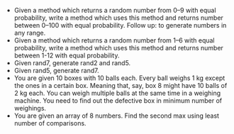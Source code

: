 - Given a method which returns a random number from 0–9 with equal probability, write a method which uses this method and returns number between 0–100 with equal probability. Follow up: to generate numbers in any range.
- Given a method which returns a random number from 1–6 with equal probability, write a method which uses this method and returns number between 1-12 with equal probability.
- Given rand7, generate rand2 and rand5.
- Given rand5, generate rand7.
- You are given 10 boxes with 10 balls each. Every ball weighs 1 kg except the ones in a certain box. Meaning that, say, box 8 might have 10 balls of 2 kg each.
  You can weigh multiple balls at the same time in a weighing machine.
  You need to find out the defective box in minimum number of weighings.
- You are given an array of 8 numbers. Find the second max using least number of comparisons.
